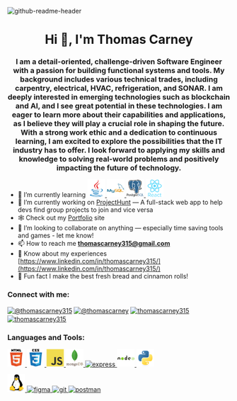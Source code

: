 
![github-readme-header](https://user-images.githubusercontent.com/118192650/228646672-68409276-33dd-4d3f-afdb-60170dde6fa6.png)

<h1 align="center">Hi 👋, I'm Thomas Carney</h1>
<h3 align="center">I am a detail-oriented, challenge-driven Software Engineer with a passion for building functional systems and tools. My background includes various technical trades, including carpentry, electrical, HVAC, refrigeration, and SONAR. I am deeply interested in emerging technologies such as blockchain and AI, and I see great potential in these technologies. I am eager to learn more about their capabilities and applications, as I believe they will play a crucial role in shaping the future. With a strong work ethic and a dedication to continuous learning, I am excited to explore the possibilities that the IT industry has to offer. I look forward to applying my skills and knowledge to solving real-world problems and positively impacting the future of technology.</h3>

- 🌱 I’m currently learning <a href="https://www.java.com" target="_blank" rel="noreferrer"> <img src="https://raw.githubusercontent.com/devicons/devicon/master/icons/java/java-original.svg" alt="java" width="40" height="40"/> </a> <a href="https://www.mysql.com/" target="_blank" rel="noreferrer"> <img src="https://raw.githubusercontent.com/devicons/devicon/master/icons/mysql/mysql-original-wordmark.svg" alt="mysql" width="40" height="40"/> </a>  <a href="https://www.postgresql.org" target="_blank" rel="noreferrer"> <img src="https://raw.githubusercontent.com/devicons/devicon/master/icons/postgresql/postgresql-original-wordmark.svg" alt="postgresql" width="40" height="40"/> </a> <a href="https://reactjs.org/" target="_blank" rel="noreferrer"> <img src="https://raw.githubusercontent.com/devicons/devicon/master/icons/react/react-original-wordmark.svg" alt="react" width="40" height="40"/> </a>
- 🔭 I’m currently working on <a href="https://github.com/ImanKahlila/ProjectHunt">ProjectHunt</a> — A full-stack web app to help devs find group projects to join and vice versa
- 🕸️ Check out my <a href="https://thomascarney.dev/">Portfolio</a> site
- 👯 I’m looking to collaborate on anything — especially time saving tools and games - let me know!
- 📫 How to reach me **thomascarney315@gmail.com**
- 📄 Know about my experiences [https://www.linkedin.com/in/thomascarney315/](https://www.linkedin.com/in/thomascarney315/)
- 🍞 Fun fact I make the best fresh bread and cinnamon rolls!

<h3 align="left">Connect with me:</h3>
<p align="left">
  <a href="https://twitter.com/@thomascarney315" target="blank"><img align="center" src="https://raw.githubusercontent.com/rahuldkjain/github-profile-readme-generator/master/src/images/icons/Social/twitter.svg" alt="@thomascarney315" height="30" width="40" /></a>
<a href="https://codepen.io/@thomascarney" target="blank"><img align="center" src="https://raw.githubusercontent.com/rahuldkjain/github-profile-readme-generator/master/src/images/icons/Social/codepen.svg" alt="@thomascarney" height="30" width="40" /></a>
<a href="https://linkedin.com/in/thomascarney315" target="blank"><img align="center" src="https://raw.githubusercontent.com/rahuldkjain/github-profile-readme-generator/master/src/images/icons/Social/linked-in-alt.svg" alt="thomascarney315" height="30" width="40" /></a>
<a href="https://www.leetcode.com/thomascarney315" target="blank"><img align="center" src="https://raw.githubusercontent.com/rahuldkjain/github-profile-readme-generator/master/src/images/icons/Social/leet-code.svg" alt="thomascarney315" height="30" width="40" /></a>
</p>

<h3 align="left">Languages and Tools:</h3>
<p align="left"> 
  <a href="https://www.w3.org/html/" target="_blank" rel="noreferrer"> <img src="https://raw.githubusercontent.com/devicons/devicon/master/icons/html5/html5-original-wordmark.svg" alt="html5" width="40" height="40"/> </a>
<a href="https://www.w3schools.com/css/" target="_blank" rel="noreferrer"> <img src="https://raw.githubusercontent.com/devicons/devicon/master/icons/css3/css3-original-wordmark.svg" alt="css3" width="40" height="40"/> </a> 
   <a href="https://developer.mozilla.org/en-US/docs/Web/JavaScript" target="_blank" rel="noreferrer"> <img src="https://raw.githubusercontent.com/devicons/devicon/master/icons/javascript/javascript-original.svg" alt="javascript" width="40" height="40"/> </a> 
  <a href="https://www.mongodb.com/" target="_blank" rel="noreferrer"> <img src="https://raw.githubusercontent.com/devicons/devicon/master/icons/mongodb/mongodb-original-wordmark.svg" alt="mongodb" width="40" height="40"/> </a>
  <a href="https://expressjs.com" target="_blank" rel="noreferrer"> <img src="https://user-images.githubusercontent.com/118192650/242871366-6c077310-c65d-4dae-9a3d-1e4a02773619.svg" alt="express" width="40" height="40"/> </a>
  <a href="https://nodejs.org" target="_blank" rel="noreferrer"> <img src="https://raw.githubusercontent.com/devicons/devicon/master/icons/nodejs/nodejs-original-wordmark.svg" alt="nodejs" width="40" height="40"/> </a>
  <a href="https://www.python.org" target="_blank" rel="noreferrer"> <img src="https://raw.githubusercontent.com/devicons/devicon/master/icons/python/python-original.svg" alt="python" width="40" height="40"/> </a> 
</p>
 <a href="https://www.linux.org/" target="_blank" rel="noreferrer"> <img src="https://raw.githubusercontent.com/devicons/devicon/master/icons/linux/linux-original.svg" alt="linux" width="40" height="40"/> </a>
  <a href="https://www.figma.com/" target="_blank" rel="noreferrer"> <img src="https://www.vectorlogo.zone/logos/figma/figma-icon.svg" alt="figma" width="40" height="40"/> </a>
  <a href="https://git-scm.com/" target="_blank" rel="noreferrer"> <img src="https://www.vectorlogo.zone/logos/git-scm/git-scm-icon.svg" alt="git" width="40" height="40"/> </a>  
  <a href="https://postman.com" target="_blank" rel="noreferrer"> <img src="https://www.vectorlogo.zone/logos/getpostman/getpostman-icon.svg" alt="postman" width="40" height="40"/> </a> 
<!--
**ThomasCarney315/ThomasCarney315** is a ✨ _special_ ✨ repository because its `README.md` (this file) appears on your GitHub profile.

Here are some ideas to get you started:

- 🔭 I’m currently working on ...
- 🌱 I’m currently learning ...
- 🤔 I’m looking for help with ...
- 💬 Ask me about ...
- 📫 How to reach me: ...
- 😄 Pronouns: ...
-->
